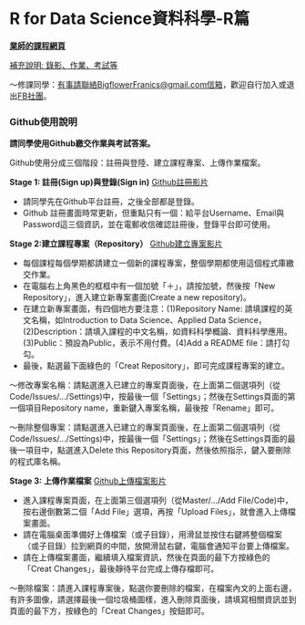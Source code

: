 # R for Data Science資料科學-R篇

[**業師的課程網頁**](http://www.hmwu.idv.tw/web/SHU/)

[補充說明: 錄影、作業、考試等](https://colab.research.google.com/drive/1nxvV34uin5uUV4GW66aQ5u9JtNWtsz93?usp=sharing)

～修課同學：有事請聯絡BigflowerFranics@gmail.com信箱，歡迎自行加入或退出[FB社團](https://www.facebook.com/groups/333991434619070/)。


### Github使用說明

**請同學使用Github繳交作業與考試答案。**

Github使用分成三個階段：註冊與登陸、建立課程專案、上傳作業檔案。

**Stage 1: 註冊(Sign up)與登錄(Sign in)** [Github註冊影片](https://youtu.be/OaoTEVwooUA)

- 請同學先在Github平台註冊，之後全部都是登錄。
- Github 註冊畫面時常更新，但重點只有一個：給平台Username、Email與Password這三個資訊，並在電郵收信確認註冊後，登錄平台即可使用。

**Stage 2:建立課程專案（Repository）** [Github建立專案影片](https://youtu.be/udViinYUtr0)

- 每個課程每個學期都請建立一個新的課程專案，整個學期都使用這個程式庫繳交作業。
- 在電腦右上角黑色的框框中有一個加號「＋」，請按加號，然後按「New Repository」，進入建立新專案畫面(Create a new repository)。
- 在建立新專案畫面，有四個地方要注意：(1)Repository Name: 請填課程的英文名稱，如Introduction to Data Science、Applied Data Science，(2)Description：請填入課程的中文名稱，如資料科學概論、資料科學應用。(3)Public：預設為Public，表示不用付費。(4)Add a README file：請打勾勾。
- 最後，點選最下面綠色的「Creat Repository」，即可完成課程專案的建立。

～修改專案名稱：請點選進入已建立的專案頁面後，在上面第二個選項列（從Code/Issues/.../Settings)中，按最後一個「Settings」；然後在Settings頁面的第一個項目Repository name，重新鍵入專案名稱，最後按「Rename」即可。

～刪除整個專案：請點選進入已建立的專案頁面後，在上面第二個選項列（從Code/Issues/.../Settings)中，按最後一個「Settings」；然後在Settings頁面的最後一項目中，點選進入Delete this Repository頁面，然後依照指示，鍵入要刪除的程式庫名稱。

**Stage 3: 上傳作業檔案** [Github上傳檔案影片](https://youtu.be/dWnWuUU6MSE)

- 進入課程專案頁面，在上面第三個選項列（從Master/.../Add File/Code)中，按右邊倒數第二個「Add File」選項，再按「Upload Files」，就會進入上傳檔案畫面。
- 請在電腦桌面準備好上傳檔案（或子目錄），用滑鼠並按住右鍵將整個檔案（或子目錄）拉到網頁的中間，放開滑鼠右鍵，電腦會通知平台要上傳檔案。
- 請在上傳檔案畫面，繼續填入檔案資訊，然後在頁面的最下方按綠色的「Creat Changes」，最後靜待平台完成上傳存檔即可。

～刪除檔案：請進入課程專案後，點選你要刪除的檔案，在檔案內文的上面右邊，有許多圖像，請選擇最後一個垃圾桶圖樣，進入刪除頁面後，請填寫相關資訊並到頁面的最下方，按綠色的「Creat Changes」按鈕即可。
